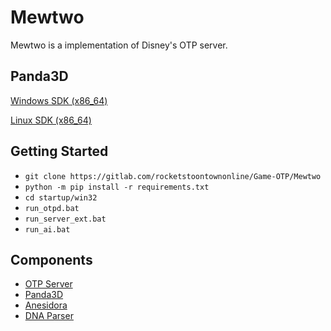 Mewtwo
============

Mewtwo is a implementation of Disney's OTP server.

## Panda3D
[Windows SDK (x86_64)](https://rocketprogrammer.me/binaries/Panda3D-1.11.0-py3.9-x64.exe)

[Linux SDK (x86_64)](https://rocketprogrammer.me/linux/py3.deb)

## Getting Started
* `git clone https://gitlab.com/rocketstoontownonline/Game-OTP/Mewtwo`
* `python -m pip install -r requirements.txt`
* `cd startup/win32`
* `run_otpd.bat`
* `run_server_ext.bat`
* `run_ai.bat`

## Components
* [OTP Server](https://gitlab.com/rocketstoontownonline/Game-OTP/OTP-Server)
* [Panda3D](https://github.com/rocketprogrammer/panda3d)
* [Anesidora](https://github.com/satire6/Anesidora)
* [DNA Parser](https://github.com/rocketprogrammer/panda3d/tree/master/panda/src/dna)